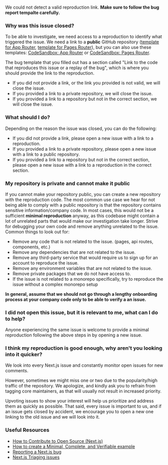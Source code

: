 We could not detect a valid reproduction link. **Make sure to follow the bug report tempalte carefully.**

### **Why was this issue closed?**

To be able to investigate, we need access to a reproduction to identify what triggered the issue. We need a link to a **public** GitHub repository ([template for App Router](https://github.com/vercel/next.js/tree/canary/examples/reproduction-template), [template for Pages Router](https://github.com/vercel/next.js/tree/canary/examples/reproduction-template-pages)), but you can also use these templates: [CodeSandbox: App Router](https://codesandbox.io/s/github/vercel/next.js/tree/canary/examples/reproduction-template) or [CodeSandbox: Pages Router](https://codesandbox.io/s/github/vercel/next.js/tree/canary/examples/reproduction-template-pages).

The bug template that you filled out has a section called "Link to the code that reproduces this issue or a replay of the bug", which is where you should provide the link to the reproduction.

- If you did not provide a link, or the link you provided is not valid, we will close the issue.
- If you provided a link to a private repository, we will close the issue.
- If you provided a link to a repository but not in the correct section, we will close the issue.

### **What should I do?**

Depending on the reason the issue was closed, you can do the following:

- If you did not provide a link, please open a new issue with a link to a reproduction.
- If you provided a link to a private repository, please open a new issue with a link to a public repository.
- If you provided a link to a repository but not in the correct section, please open a new issue with a link to a reproduction in the correct section.

### **My repository is private and cannot make it public**

If you cannot make your repository public, you can create a new repository with the reproduction code. The most common use case we hear for not being able to comply with a public repository is that the repository contains sensitive information/company code. In most cases, this would not be a sufficient **minimal reproduction** anyway, as this codebase might contain a lot of unrelated parts that would make our investigation take longer. Strive for debugging your own code and remove anything unrelated to the issue. Common things to look out for:

- Remove any code that is not related to the issue. (pages, api routes, components, etc.)
- Remove any dependencies that are not related to the issue.
- Remove any third-party service that would require us to sign up for an account to reproduce the issue.
- Remove any environment variables that are not related to the issue.
- Remove private packages that we do not have access to.
- If the issue is not related to a monorepo specifically, try to reproduce the issue without a complex monorepo setup

**In general, assume that we should not go through a lengthy onboarding process at your company code only to be able to verify a an issue.**

### **I did not open this issue, but it is relevant to me, what can I do to help?**

Anyone experiencing the same issue is welcome to provide a minimal reproduction following the above steps in by opening a new issue.

### **I think my reproduction is good enough, why aren't you looking into it quicker?**

We look into every Next.js issue and constantly monitor open issues for new comments.

However, sometimes we might miss one or two due to the popularity/high traffic of the repository. We apologize, and kindly ask you to refrain from tagging core maintainers, as that will usually not result in increased priority.

Upvoting issues to show your interest will help us prioritize and address them as quickly as possible. That said, every issue is important to us, and if an issue gets closed by accident, we encourage you to open a new one linking to the old issue and we will look into it.

### **Useful Resources**

- [How to Contribute to Open Source (Next.js)](https://www.youtube.com/watch?v=cuoNzXFLitc)
- [How to create a Minimal, Complete, and Verifiable example](https://stackoverflow.com/help/mcve)
- [Reporting a Next.js bug](https://github.com/vercel/next.js/blob/canary/.github/ISSUE_TEMPLATE/1.bug_report.yml)
- [Next.js Triaging issues](https://github.com/vercel/next.js/blob/canary/contributing/repository/triaging.md)
